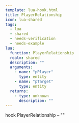 ```yaml
---
template: lua-hook.html
title: PlayerRelationship
icon: lua-shared
tags:
  - lua
  - shared
  - needs-verification
  - needs-example
lua:
  function: PlayerRelationship
  realm: shared
  description: ""
  arguments:
    - name: "pPlayer"
      type: entity
    - name: "pTarget"
      type: entity
  returns:
    - type: unknown
      description: ""
---
```


<div class="lua__search__keywords">
hook PlayerRelationship &#x2013; ""
</div>
